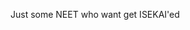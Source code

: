 Just some NEET who want get ISEKAI'ed

<!---
kRuvpin/kRuvpin is a ✨ special ✨ repository because its `README.md` (this file) appears on your GitHub profile.
You can click the Preview link to take a look at your changes.
--->
